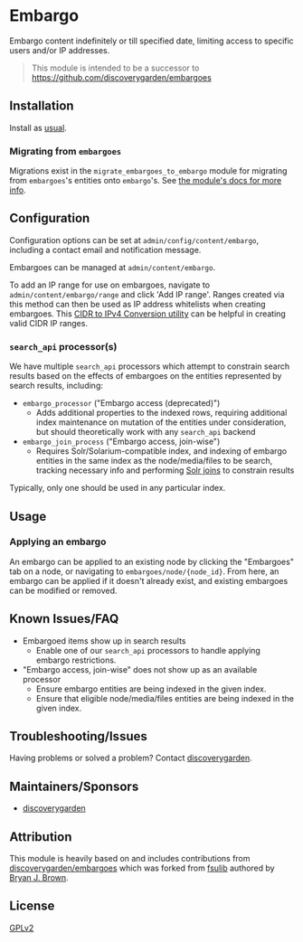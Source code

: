 # Embargo

Embargo content indefinitely or till specified date, limiting access to specific users and/or IP addresses.

> This module is intended to be a successor to <https://github.com/discoverygarden/embargoes>

## Installation

Install as
[usual](https://www.drupal.org/docs/extending-drupal/installing-modules).

### Migrating from `embargoes`

Migrations exist in the `migrate_embargoes_to_embargo` module for migrating from `embargoes`'s entities onto `embargo`'s.
See [the module's docs for more info](modules/migrate_embargoes_to_embargo/README.md).

## Configuration

Configuration options can be set at `admin/config/content/embargo`,
including a contact email and notification message.

Embargoes can be managed at `admin/content/embargo`.

To add an IP range for use on embargoes, navigate to
`admin/content/embargo/range` and click 'Add IP range'. Ranges
created via this method can then be used as IP address whitelists when creating
embargoes. This [CIDR to IPv4 Conversion utility](https://www.ipaddressguide.com/cidr)
can be helpful in creating valid CIDR IP ranges.

### `search_api` processor(s)

We have multiple `search_api` processors which attempt to constrain search
results based on the effects of embargoes on the entities represented by search
results, including:

- `embargo_processor` ("Embargo access (deprecated)")
  - Adds additional properties to the indexed rows, requiring additional index
    maintenance on mutation of the entities under consideration, but should
    theoretically work with any `search_api` backend
- `embargo_join_process` ("Embargo access, join-wise")
  - Requires Solr/Solarium-compatible index, and indexing of embargo entities in
    the same index as the node/media/files to be search, tracking necessary info
    and performing
    [Solr joins](https://solr.apache.org/guide/solr/latest/query-guide/join-query-parser.html)
    to constrain results

Typically, only one should be used in any particular index.

## Usage

### Applying an embargo

An embargo can be applied to an existing node by clicking the
"Embargoes" tab on a node, or navigating to
`embargoes/node/{node_id}`. From here, an embargo can be applied if it doesn't
already exist, and existing embargoes can be modified or removed.

## Known Issues/FAQ

- Embargoed items show up in search results
  - Enable one of our `search_api` processors to handle applying embargo restrictions.
- "Embargo access, join-wise" does not show up as an available processor
  - Ensure embargo entities are being indexed in the given index.
  - Ensure that eligible node/media/files entities are being indexed in the
    given index.

## Troubleshooting/Issues

Having problems or solved a problem? Contact
[discoverygarden](http://www.discoverygarden.ca/).

## Maintainers/Sponsors

* [discoverygarden](http://www.discoverygarden.ca/)

## Attribution
This module is heavily based on and includes contributions from [discoverygarden/embargoes](https://github.com/discoverygarden/embargoes) which was forked from [fsulib](https://github.com/fsulib/embargoes) authored by [Bryan J. Brown](https://github.com/bryjbrown).

## License
[GPLv2](http://www.gnu.org/licenses/gpl-2.0.txt)
